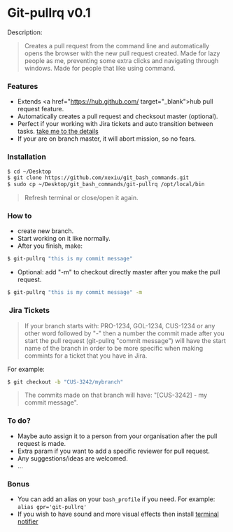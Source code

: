 # Git-pullrq v0.1

Description:
> Creates a pull request from the command line and automatically opens the browser with the new pull request created.
> Made for lazy people as me, preventing some extra clicks and navigating through windows.
> Made for people that like using command.

### Features

- Extends <a href="https://hub.github.com/ target="_blank">hub</a> pull request feature.
- Automatically creates a pull request and checksout master (optional).
- Perfect if your working with Jira tickets and auto transition between tasks. [take me to the details](#jira)
- If your are on branch master, it will abort mission, so no fears.


### Installation

```sh
$ cd ~/Desktop
$ git clone https://github.com/xexiu/git_bash_commands.git
$ sudo cp ~/Desktop/git_bash_commands/git-pullrq /opt/local/bin
```

> Refresh terminal or close/open it again.

### How to

- create new branch.
- Start working on it like normally.
- After you finish, make:

```sh
$ git-pullrq "this is my commit message"
```

- Optional: add "-m" to checkout directly master after you make the pull request.

```sh
$ git-pullrq "this is my commit message" -m
```

### <a name="jira"></a> Jira Tickets
> If your branch starts with: PRO-1234, GOL-1234, CUS-1234 or any other word followed by "-" then a number
> the commit made after you start the pull request (git-pullrq "commit message") will have the start name of the branch in
> order to be more specific when making commints for a ticket that you have in Jira.

For example:

```sh
$ git checkout -b "CUS-3242/mybranch"
```

> The commits made on that branch will have: "[CUS-3242] - my commit message".

### To do?

- Maybe auto assign it to a person from your organisation after the pull request is made.
- Extra param if you want to add a specific reviewer for pull request.
- Any suggestions/ideas are welcomed.
- ...

### Bonus

- You can add an alias on your `bash_profile` if you need. For example: `alias gpr='git-pullrq'`
- If you wish to have sound and more visual effects then install <a href="https://github.com/julienXX/terminal-notifier" target="_blank">terminal notifier</a>
